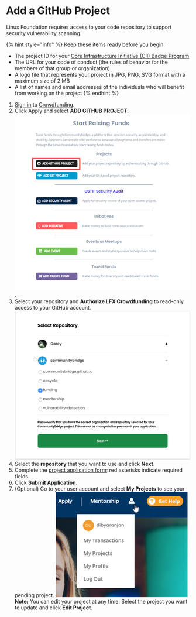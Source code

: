 # Add a GitHub Project

Linux Foundation requires access to your code repository to support security vulnerability scanning.

{% hint style="info" %}
Keep these items ready before you begin:

* The project ID for your [Core Infrastructure Initiative \(CII\) Badge Program](https://www.coreinfrastructure.org/programs/badge-program/) 
* The URL for your code of conduct \(the rules of behavior for the members of that group or organization\)
* A logo file that represents your project in JPG, PNG, SVG format with a maximum size of 2 MB
* A list of names and email addresses of the individuals who will benefit from working on the project
{% endhint %}

1. [Sign in](../../sso/sign-in/) to [Crowdfunding](https://funding.communitybridge.org/).
2. Click Apply and select **ADD GITHUB PROJECT.**  ![](../../.gitbook/assets/add-github-project.png)**.**
3. Select your repository and **Authorize LFX Crowdfunding** to read-only access to your GitHub account.  ![](../../.gitbook/assets/7418542.png) 
4. Select the **repository** that you want to use and click **Next.**
5. Complete the [project application form](../project-application.md); red asterisks indicate required fields.
6. Click **Submit Application.**
7. \(Optional\) Go to your user account and select **My Projects** to see your pending project.  ![](../../.gitbook/assets/7418539.png)  **Note:** You can edit your project at any time. Select the project you want to update and click **Edit Project**.

